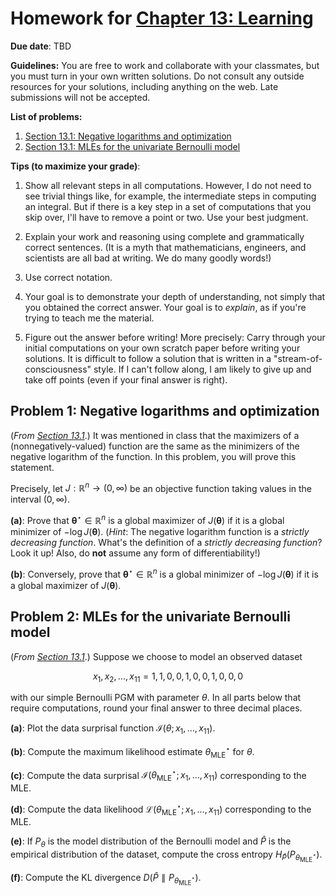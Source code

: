 # Homework for [Chapter 13: Learning](https://mml.johnmyersmath.com/stats-book/chapters/13-learning.html)

**Due date**: TBD

**Guidelines:** You are free to work and collaborate with your classmates, but you must turn in your own written solutions. Do not consult any outside resources for your solutions, including anything on the web. Late submissions will not be accepted.

**List of problems:**

1. [Section 13.1: Negative logarithms and optimization](#problem-1-negative-logarithms-and-optimization)
2. [Section 13.1: MLEs for the univariate Bernoulli model](#problem-2-mles-for-the-univariate-bernoulli-model)

 **Tips (to maximize your grade)**:
 
1. Show all relevant steps in all computations. However, I do not need to see trivial things like, for example, the intermediate steps in computing an integral. But if there is a key step in a set of computations that you skip over, I'll have to remove a point or two. Use your best judgment.

2. Explain your work and reasoning using complete and grammatically correct sentences. (It is a myth that mathematicians, engineers, and scientists are all bad at writing. We do many goodly words!)
 
3. Use correct notation.

4. Your goal is to demonstrate your depth of understanding, not simply that you obtained the correct answer. Your goal is to _explain_, as if you're trying to teach me the material.

5. Figure out the answer before writing! More precisely: Carry through your initial computations on your own scratch paper before writing your solutions.  It is difficult to follow a solution that is written in a "stream-of-consciousness" style. If I can't follow along, I am likely to give up and take off points (even if your final answer is right).


## Problem 1: Negative logarithms and optimization

(_From [Section 13.1](https://mml.johnmyersmath.com/stats-book/chapters/13-learning.html#a-first-look-at-likelihood-based-learning-objectives)_.) It was mentioned in class that the maximizers of a (nonnegatively-valued) function are the same as the minimizers of the negative logarithm of the function. In this problem, you will prove this statement.

Precisely, let $J:\mathbb{R}^n \to (0,\infty)$ be an objective function taking values in the interval $(0,\infty)$.

**(a)**: Prove that $\boldsymbol{\theta}^\star \in \mathbb{R}^n$ is a global maximizer of $J(\boldsymbol{\theta})$ if it is a global minimizer of $-\log{J(\boldsymbol{\theta})}$. (_Hint_: The negative logarithm function is a _strictly decreasing function_. What's the definition of a _strictly decreasing function_? Look it up! Also, do **not** assume any form of differentiability!)

**(b)**: Conversely, prove that $\boldsymbol{\theta}^\star \in \mathbb{R}^n$ is a global minimizer of $-\log{J(\boldsymbol{\theta})}$ if it is a global maximizer of $J(\boldsymbol{\theta})$.

## Problem 2: MLEs for the univariate Bernoulli model

(_From [Section 13.1](https://mml.johnmyersmath.com/stats-book/chapters/13-learning.html#a-first-look-at-likelihood-based-learning-objectives)_.) Suppose we choose to model an observed dataset

$$
x_1,x_2,\ldots,x_{11} = 1, 1, 0, 0, 1, 0, 0, 1, 0, 0, 0
$$

with our simple Bernoulli PGM with parameter $\theta$. In all parts below that require computations, round your final answer to three decimal places.

**(a)**: Plot the data surprisal function $\mathcal{I}(\theta;x_1,\ldots,x_{11})$.

**(b)**: Compute the maximum likelihood estimate $\theta^\star_\text{MLE}$ for $\theta$.

**(c)**: Compute the data surprisal $\mathcal{I}(\theta^\star_\text{MLE};x_1,\ldots,x_{11})$ corresponding to the MLE.

**(d)**: Compute the data likelihood $\mathcal{L}(\theta^\star_\text{MLE};x_1,\ldots,x_{11})$ corresponding to the MLE.

**(e)**: If $P_\theta$ is the model distribution of the Bernoulli model and $\hat{P}$ is the empirical distribution of the dataset, compute the cross entropy $H_{\hat{P}}(P_{\theta^\star_\text{MLE}})$.

**(f)**: Compute the KL divergence $D(\hat{P} \parallel P_{\theta^\star_\text{MLE}})$.
